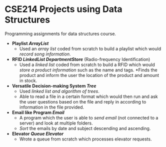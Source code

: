 # CSE214 Projects using Data Structures
Programming assignments for data structures course.

* **Playlist _ArrayList_**
    * Used an _array list_ coded from scratch to build a playlist which would _record song information_.
*	**RFID _LinkedList DepartmentStore_** (Radio-frequency Identification)
    * Used a _linked list_ coded from scratch to build a RFID which would _store a product information_ such as the name and tags.
    *Finds the product and inform the user the location of the product and amount in stock.
*	**Versatile Decision-making System _Tree_**
    * Used _linked list and algorithm of trees_.
    * Able to read a file in a certain format which would then run and ask the user questions based on the file and reply in according to information in the file provided.
*	**Email like Program _Email_**
    * A program which the user is able to _send email_ (not connected to a server) and look at multiple folders.
    * _Sort_ the emails by date and subject descending and ascending.
* **Elevator _Queue Elevator_**
    * Wrote a queue from scratch which processes elevator requests.
